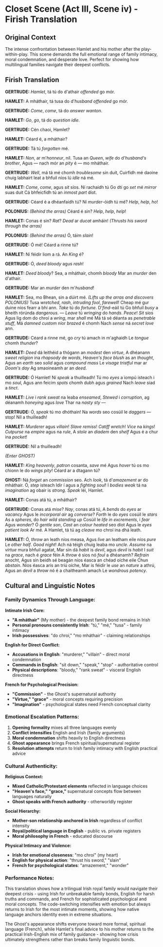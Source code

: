# Closet Scene (Act III, Scene iv) - Firish Translation

## Original Context
The intense confrontation between Hamlet and his mother after the play-within-play. This scene demands the full emotional range of family intimacy, moral condemnation, and desperate love. Perfect for showing how multilingual families navigate their deepest conflicts.

## Firish Translation

**GERTRUDE:**
*Hamlet*, tá tú do d'athair *offended* go mór.

**HAMLET:**
A mháthair, tá tusa do d'*husband* *offended* go mór.

**GERTRUDE:**
*Come*, *come*, tá do *answer* *wanton*.

**HAMLET:**
*Go*, *go*, tá do *question* *idle*.

**GERTRUDE:**
Cén chaoi, Hamlet?

**HAMLET:**
Céard é, a mháthair?

**GERTRUDE:**
Tá tú *forgotten* mé.

**HAMLET:**
*Non*, ar m'*honneur*, níl. Tusa an *Queen*, *wife* do d'*husband's brother*,
Agus — nach mór an *pity* é — mo mháthair.

**GERTRUDE:**
*Well*, má tá mé chomh *troublesome* sin duit,
Cuirfidh mé daoine chuig labhairt leat a bhfuil níos lú *idle* ná mé.

**HAMLET:**
*Come*, *come*, agus *sit* síos. Ní rachaidh tú
Go dtí go *set* mé *mirror* suas duit
Cá bhfeicfidh tú an *inmost part* díot.

**GERTRUDE:**
Céard é a dhéanfaidh tú? Ní *murder*-óidh tú mé?
*Help*, *help*, *ho*!

**POLONIUS:** *(Behind the arras)*
Céard é sin? *Help*, *help*, *help*!

**HAMLET:**
Conas é sin? *Rat*? *Dead* ar *ducat* amháin!
*(Thrusts his sword through the arras)*

**POLONIUS:** *(Behind the arras)*
Ó, táim *slain*!

**GERTRUDE:**
Ó mé! Céard a rinne tú?

**HAMLET:**
Ní féidir liom a rá. An *King* é?

**GERTRUDE:**
Ó, *deed* *bloody* agus *rash*!

**HAMLET:**
*Deed* *bloody*? Sea, a mháthair, chomh *bloody*
Mar an *murder* den d'athair.

**GERTRUDE:**
Mar an *murder* den m'*husband*!

**HAMLET:**
Sea, mo Bhean, sin a dúirt mé.
*(Lifts up the arras and discovers POLONIUS)*
Tusa *wretched*, *rash*, *intruding fool*, *farewell*!
Cheap mé gur duine níos fearr a bhí ann.
*Take* tú do *fortune*. D'*find*-eáil tú
Go bhfuil *busy* a bheith rórúnda *dangerous*.
— *Leave* tú *wringing* do *hands*. *Peace*! *Sit* síos
Agus lig dom do chroí a *wring*, mar *shall* mé
Má tá sé déanta as *penetrable stuff*,
Má *damned custom* níor *brazed* é chomh
Nach *sense* ná *secret love* ann.

**GERTRUDE:**
Céard a rinne mé, go *cry* tú amach in m'aghaidh
Le *tongue* chomh *thunder*?

**HAMLET:**
*Deed* dá leithéid a thógann an *modest* den *virtue*,
A dhéanann *sweet religion* ina *rhapsody* de *words*,
*Heaven's face* *blush* as an *thought*,
Agus an *earth* seo *solid* agus *compound mass*
Le *visage* *tristful* mar ar *Doom's day*
Ag smaoineamh ar an *deed*.

**GERTRUDE:**
Ó Hamlet! Ní *speak* a thuilleadh!
Tú mo *eyes* a iompú isteach i mo *soul*,
Agus ann feicim *spots* chomh dubh agus *grained*
Nach *leave* siad a *tinct*.

**HAMLET:**
*Live* i *rank sweat* na leaba *enseamed*,
*Stewed* i *corruption*, ag déanamh *honeying* agus *love*
Thar na *nasty sty* —

**GERTRUDE:**
Ó, *speak* tú mo dhóthain!
Na *words* seo cosúil le *daggers* — stop!
Níl a thuilleadh!

**HAMLET:**
*Murderer* agus *villain*!
*Slave* *remiss*! *Catiff* *wretch*!
*Vice* na *kings*! *Cutpurse* na *empire* agus na *rule*,
A *stole* an *diadem* den *shelf*
Agus é a chur ina *pocket*!

**GERTRUDE:**
Níl a thuilleadh!

*(Enter GHOST)*

**HAMLET:**
*King* *heavenly*, *patron* cosanta, *save* mé
Agus *hover* tú os mo chionn le do *wings* *pity*!
Céard ar a dtagann tú?

**GHOST:**
Ná *forget* an *commission* seo.
Ach *look*, tá d'*amazement* ar do mháthair. Ó, *step* isteach
Idir í agus a *fighting soul*!
I *bodies* *weak* tá na *imagination* ag obair is *strong*.
*Speak* léi, Hamlet.

**HAMLET:**
Conas atá tú, a mháthair?

**GERTRUDE:**
Conas atá *mise*? *Nay*, conas atá tú,
A *bends* do *eyes* ar *vacancy*
Agus le *incorporal air* ag *converse*?
*Forth* le do *eyes* cosúil le *stars*
As a *spheres*, do *hair* *wild* *standing up*
Cosúil le *life in excrements*, i *fear*
Agus *wonder*? Ó *gentle son*,
*Cast* an *colour* *heated* seo díot
Agus le *eyes* *patient* *look*
Ar mé. A Hamlet, tá tú ag *cleave* mo chroí ina dhá leath.

**HAMLET:**
Ó, *throw* an leath níos measa,
Agus *live* an leatham eile níos *pure*
Le *other half*. *Good night*!
Ach ná téigh chuig leaba mo *uncle*.
*Assume* na *virtue* mura bhfuil agatat,
Mar sin dá *habit* is *devil*, agus *devil* is *habit*
I *suit* na *grace*, nach é *grace* féin
A *throw* é sios nó *foul* a dhéanamh?
*Refrain* anocht,
Agus sin beidh sé beagán níos éasca an chéad oíche eile
Chun *abstain*. Níos éasca arís an tríú oíche,
Mar is féidir le *use* an *nature* a athrú,
Agus an *devil* a *throw* nó é a chaitheamh amach
Le *wondrous potency*.

## Cultural and Linguistic Notes

### Family Dynamics Through Language:

**Intimate Irish Core:**
- **"A mháthair"** (My mother) - the deepest family bond remains in Irish
- **Personal pronouns consistently Irish**: "tú," "mé," "tusa" - family intimacy
- **Irish possessives**: "do chroí," "mo mháthair" - claiming relationships

**English for Direct Conflict:**
- **Accusations in English**: "murderer," "villain" - direct moral condemnation
- **Commands in English**: "sit down," "speak," "stop" - authoritative control
- **Physical descriptions**: "bloody," "rank sweat" - visceral English directness

**French for Psychological Precision:**
- **"Commission"** - the Ghost's supernatural authority
- **"Virtue," "grace"** - moral concepts requiring precision
- **"Imagination"** - psychological states need French conceptual clarity

### Emotional Escalation Patterns:

1. **Opening formality** mixes all three languages evenly
2. **Conflict intensifies** English and Irish (family arguments)
3. **Moral condemnation** shifts heavily to English directness
4. **Ghost appearance** brings French spiritual/supernatural register
5. **Resolution attempts** return to Irish family intimacy with English practical advice

### Cultural Authenticity:

**Religious Context:**
- **Mixed Catholic/Protestant elements** reflected in language choices
- **"Heaven's face," "grace,"** supernatural concepts flow between languages naturally
- **Ghost speaks with French authority** - otherworldly register

**Social Hierarchy:**
- **Mother-son relationship anchored in Irish** regardless of conflict intensity
- **Royal/political language in English** - public vs. private registers
- **Moral philosophy in French** - educated discourse

**Physical Intimacy and Violence:**
- **Irish for emotional closeness**: "mo chroí" (my heart)
- **English for physical action**: "thrust his sword," "slain"
- **French for psychological states**: "amazement," "wonder"

### Performance Notes:

This translation shows how a trilingual Irish royal family would navigate their deepest crisis - using Irish for unbreakable family bonds, English for harsh truths and commands, and French for sophisticated psychological and moral concepts. The code-switching intensifies with emotion but always returns to Irish for the most intimate moments, showing how native language anchors identity even in extreme situations.

The Ghost's appearance shifts everyone toward more formal, spiritual language (French), while Hamlet's final advice to his mother returns to the practical Irish-English mix of family guidance - showing how crisis ultimately strengthens rather than breaks family linguistic bonds.
